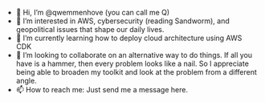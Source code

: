 - 👋 Hi, I’m @qwemmenhove (you can call me Q)
- 👀 I’m interested in AWS, cybersecurity (reading Sandworm), and geopolitical issues that shape our daily lives.
- 🌱 I’m currently learning how to deploy cloud architecture using AWS CDK
- 💞️ I’m looking to collaborate on an alternative way to do things. If all you have is a hammer, then every problem looks like a nail. So I appreciate being able to broaden my toolkit and look at the problem from a different angle.
- 📫 How to reach me: Just send me a message here.

<!---
qwemmenhove/qwemmenhove is a ✨ special ✨ repository because its `README.md` (this file) appears on your GitHub profile.
You can click the Preview link to take a look at your changes.
--->
